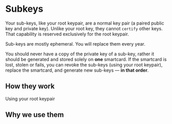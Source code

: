 # Subkeys

Your sub-keys, like your root keypair, are a normal key pair (a paired public key and private key). Unlike your root key, they cannot `certify` other keys. That capability is reserved exclusively for the root keypair.

Sub-keys are mostly ephemeral. You will replace them every year.

You should never have a copy of the private key of a sub-key, rather it should be generated and stored solely on **one** smartcard. If the smartcard is lost, stolen or fails, you can revoke the sub-keys (using your root keypair), replace the smartcard, and generate new sub-keys &mdash; **in that order**.

## How they work

Using your root keypair

## Why we use them

